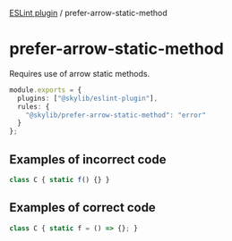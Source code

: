 [ESLint plugin](index.md) / prefer-arrow-static-method

# prefer-arrow-static-method

Requires use of arrow static methods.

```ts
module.exports = {
  plugins: ["@skylib/eslint-plugin"],
  rules: {
    "@skylib/prefer-arrow-static-method": "error"
  }
};
```

## Examples of incorrect code

```ts
class C { static f() {} }
```

## Examples of correct code

```ts
class C { static f = () => {}; }
```